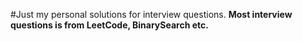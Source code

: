 #Just my personal solutions for interview questions.
**Most interview questions is from LeetCode, BinarySearch etc.**
